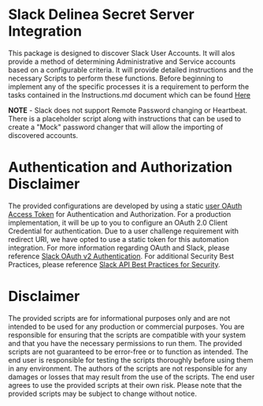 
# Slack Delinea Secret Server Integration

This package is designed to discover Slack User Accounts. It will alos provide a method of determining Administrative and Service accounts based on a configurable criteria. It will provide detailed instructions and the necessary Scripts to perform these functions. Before beginning to implement any of the specific processes it is a requirement to perform the tasks contained in the Instructions.md document which can be found [Here](./Instructions.md)

**NOTE** - Slack does not support Remote Password changing or Heartbeat. There is a placeholder script along with instructions that can be used to create a "Mock" password changer that will allow the importing of discovered accounts.  

# Authentication and Authorization Disclaimer

The provided configurations are developed by using a static [user OAuth Access Token](https://api.slack.com/authentication/token-types) for Authentication and Authorization. For a production implementation, it will be up to you to configure an OAuth 2.0 Client Credential for authentication. Due to a user challenge requirement with redirect URI, we have opted to use a static token for this automation integration. For more information regarding OAuth and Slack, please reference [Slack OAuth v2 Authentication](https://api.slack.com/authentication/oauth-v2). For additional Security Best Practices, please reference [Slack API Best Practices for Security](https://api.slack.com/authentication/best-practices).

# Disclaimer

The provided scripts are for informational purposes only and are not intended to be used for any production or commercial purposes. You are responsible for ensuring that the scripts are compatible with your system and that you have the necessary permissions to run them. The provided scripts are not guaranteed to be error-free or to function as intended. The end user is responsible for testing the scripts thoroughly before using them in any environment. The authors of the scripts are not responsible for any damages or losses that may result from the use of the scripts. The end user agrees to use the provided scripts at their own risk. Please note that the provided scripts may be subject to change without notice.

